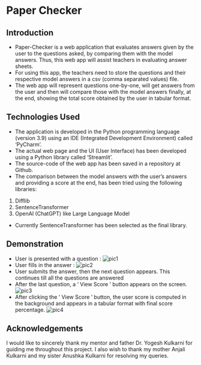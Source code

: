 # Paper Checker

## Introduction
- Paper-Checker is a web application that evaluates answers given by the user to the questions asked, by comparing them with the model answers. Thus, this web app will assist teachers in evaluating answer sheets.
- For using this app, the teachers need to store the questions and their respective model answers in a csv (comma separated values)  file.
- The web app will represent questions one-by-one, will get answers from the user and then will compare those with the model answers finally, at the end, showing the total score obtained by the user in tabular format.

## Technologies Used
- The application is developed in the Python programming language (version 3.9) using an IDE (Integrated Development Environment) called ‘PyCharm’.
- The actual web page and the UI (User Interface) has been developed using a Python library called ‘Streamlit’.
- The source-code of the web app has been saved in a repository at Github.
- The comparison between the  model answers with the user’s answers and providing a score at the end, has been tried using the following libraries:
1. Difflib
2. SentenceTransformer
3. OpenAI (ChatGPT) like Large Language Model
- Currently SentenceTransformer has been selected as the final library.

## Demonstration
- User is presented with a question :
![pic1]("D:\Deeya\Coding\paper_checker\images\demo1.png")
- User fills in the answer :
![pic2]("D:\Deeya\Coding\paper_checker\images\demo2.png")
- User submits the answer, then the next question appears. This continues till all the questions are answered
- After the last question, a ‘ View Score ’ button appears on the screen.
![pic3]("D:\Deeya\Coding\paper_checker\images\demo3.png")
- After clicking the ‘ View Score ’ button, the user score is computed in the background and appears in a tabular format with final score percentage.
![pic4]("D:\Deeya\Coding\paper_checker\images\demo4.png")

## Acknowledgements
I would like to sincerely thank my mentor and father Dr. Yogesh Kulkarni for guiding me throughout this project. I also wish to thank my mother Anjali Kulkarni and my sister Anushka Kulkarni for resolving my queries. 


